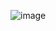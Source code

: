 ![image](https://github.com/dataroland/Train_Delays_Analysis/assets/145594847/4644a154-9687-4c95-af66-0a1bd24495e2)
